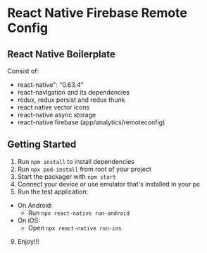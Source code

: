 # React Native Firebase Remote Config

## React Native Boilerplate

Consist of:

- react-native": "0.63.4"
- react-navigation and its dependencies
- redux, redux persist and redux thunk
- react native vector icons
- react-native async storage
- react-native firebase (app/analytics/remoteconfig)

## Getting Started

1. Run `npm install` to install dependencies
2. Run `npx pod-install` from root of your project
3. Start the packager with `npm start`
4. Connect your device or use emulator that's installed in your pc
5. Run the test application:
  - On Android:
    - Run `npx react-native run-android`
  - On iOS:
    - Open `npx react-native run-ios`

9. Enjoy!!!